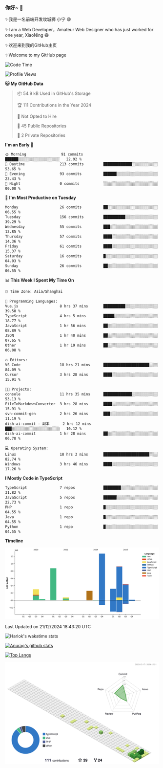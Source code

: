 ### 你好~  👋

✨我是一名前端开发攻城狮 小宁 😄

✨I am a Web Developer，Amateur Web Designer who has just worked for one year, XiaoNing 😄

✨欢迎来到我的GitHub主页

✨Welcome to my GitHub page
<!--
**7148505/7148505** is a ✨ _special_ ✨ repository because its `README.md` (this file) appears on your GitHub profile.

Here are some ideas to get you started:

- 🔭 I’m currently working on ...
- 🌱 I’m currently learning ...
- 👯 I’m looking to collaborate on ...
- 🤔 I’m looking for help with ...
- 💬 Ask me about ...
- 📫 How to reach me: ...
- 😄 Pronouns: ...
- ⚡ Fun fact: ...
-->

<!--START_SECTION:waka-->
![Code Time](http://img.shields.io/badge/Code%20Time-2%2C535%20hrs%2030%20mins-blue)

![Profile Views](http://img.shields.io/badge/Profile%20Views-0-blue)

**🐱 My GitHub Data** 

> 📦 54.9 kB Used in GitHub's Storage 
 > 
> 🏆 111 Contributions in the Year 2024
 > 
> 🚫 Not Opted to Hire
 > 
> 📜 45 Public Repositories 
 > 
> 🔑 2 Private Repositories 
 > 
**I'm an Early 🐤** 

```text
🌞 Morning                91 commits          ██████░░░░░░░░░░░░░░░░░░░   22.92 % 
🌆 Daytime                213 commits         █████████████░░░░░░░░░░░░   53.65 % 
🌃 Evening                93 commits          ██████░░░░░░░░░░░░░░░░░░░   23.43 % 
🌙 Night                  0 commits           ░░░░░░░░░░░░░░░░░░░░░░░░░   00.00 % 
```
📅 **I'm Most Productive on Tuesday** 

```text
Monday                   26 commits          ██░░░░░░░░░░░░░░░░░░░░░░░   06.55 % 
Tuesday                  156 commits         ██████████░░░░░░░░░░░░░░░   39.29 % 
Wednesday                55 commits          ███░░░░░░░░░░░░░░░░░░░░░░   13.85 % 
Thursday                 57 commits          ████░░░░░░░░░░░░░░░░░░░░░   14.36 % 
Friday                   61 commits          ████░░░░░░░░░░░░░░░░░░░░░   15.37 % 
Saturday                 16 commits          █░░░░░░░░░░░░░░░░░░░░░░░░   04.03 % 
Sunday                   26 commits          ██░░░░░░░░░░░░░░░░░░░░░░░   06.55 % 
```


📊 **This Week I Spent My Time On** 

```text
🕑︎ Time Zone: Asia/Shanghai

💬 Programming Languages: 
Vue.js                   8 hrs 37 mins       ██████████░░░░░░░░░░░░░░░   39.50 % 
TypeScript               4 hrs 5 mins        █████░░░░░░░░░░░░░░░░░░░░   18.77 % 
JavaScript               1 hr 56 mins        ██░░░░░░░░░░░░░░░░░░░░░░░   08.89 % 
JSON                     1 hr 40 mins        ██░░░░░░░░░░░░░░░░░░░░░░░   07.65 % 
Other                    1 hr 19 mins        ██░░░░░░░░░░░░░░░░░░░░░░░   06.08 % 

🔥 Editors: 
VS Code                  18 hrs 21 mins      █████████████████████░░░░   84.09 % 
Cursor                   3 hrs 28 mins       ████░░░░░░░░░░░░░░░░░░░░░   15.91 % 

🐱‍💻 Projects: 
console                  11 hrs 35 mins      █████████████░░░░░░░░░░░░   53.13 % 
FileToMarkdownConverter  3 hrs 28 mins       ████░░░░░░░░░░░░░░░░░░░░░   15.91 % 
svn-commit-gen           2 hrs 26 mins       ███░░░░░░░░░░░░░░░░░░░░░░   11.19 % 
dish-ai-commit - 副本      2 hrs 12 mins       ███░░░░░░░░░░░░░░░░░░░░░░   10.12 % 
dish-ai-commit           1 hr 28 mins        ██░░░░░░░░░░░░░░░░░░░░░░░   06.78 % 

💻 Operating System: 
Linux                    18 hrs 3 mins       █████████████████████░░░░   82.74 % 
Windows                  3 hrs 46 mins       ████░░░░░░░░░░░░░░░░░░░░░   17.26 % 
```

**I Mostly Code in TypeScript** 

```text
TypeScript               7 repos             ████████░░░░░░░░░░░░░░░░░   31.82 % 
JavaScript               5 repos             ██████░░░░░░░░░░░░░░░░░░░   22.73 % 
PHP                      1 repo              █░░░░░░░░░░░░░░░░░░░░░░░░   04.55 % 
Java                     1 repo              █░░░░░░░░░░░░░░░░░░░░░░░░   04.55 % 
Python                   1 repo              █░░░░░░░░░░░░░░░░░░░░░░░░   04.55 % 
```



**Timeline**

![Lines of Code chart](https://raw.githubusercontent.com/littleCareless/littleCareless/master/assets/bar_graph.png)


 Last Updated on 21/12/2024 18:43:20 UTC
<!--END_SECTION:waka-->
![Harlok's wakatime stats](https://github-readme-stats.vercel.app/api/wakatime?username=littleCareless)

[![Anurag's github stats](https://github-readme-stats.vercel.app/api?username=littleCareless)](https://github.com/anuraghazra/github-readme-stats)

[![Top Langs](https://github-readme-stats.vercel.app/api/top-langs/?username=littleCareless&layout=compact)](https://github.com/anuraghazra/github-readme-stats)

![](./profile-3d-contrib/profile-green-animate.svg)